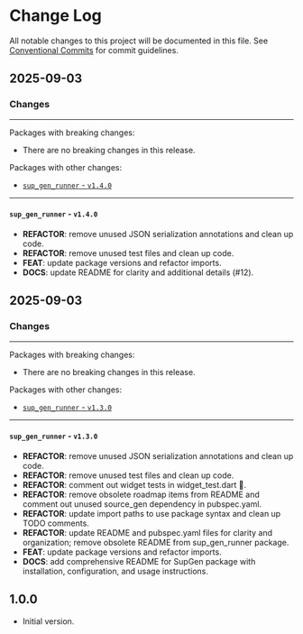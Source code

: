 # Change Log

All notable changes to this project will be documented in this file.
See [Conventional Commits](https://conventionalcommits.org) for commit guidelines.

## 2025-09-03

### Changes

---

Packages with breaking changes:

 - There are no breaking changes in this release.

Packages with other changes:

 - [`sup_gen_runner` - `v1.4.0`](#sup_gen_runner---v140)

---

#### `sup_gen_runner` - `v1.4.0`

 - **REFACTOR**: remove unused JSON serialization annotations and clean up code.
 - **REFACTOR**: remove unused test files and clean up code.
 - **FEAT**: update package versions and refactor imports.
 - **DOCS**: update README for clarity and additional details (#12).


## 2025-09-03

### Changes

---

Packages with breaking changes:

 - There are no breaking changes in this release.

Packages with other changes:

 - [`sup_gen_runner` - `v1.3.0`](#sup_gen_runner---v130)

---

#### `sup_gen_runner` - `v1.3.0`

 - **REFACTOR**: remove unused JSON serialization annotations and clean up code.
 - **REFACTOR**: remove unused test files and clean up code.
 - **REFACTOR**: comment out widget tests in widget_test.dart 🧪.
 - **REFACTOR**: remove obsolete roadmap items from README and comment out unused source_gen dependency in pubspec.yaml.
 - **REFACTOR**: update import paths to use package syntax and clean up TODO comments.
 - **REFACTOR**: update README and pubspec.yaml files for clarity and organization; remove obsolete README from sup_gen_runner package.
 - **FEAT**: update package versions and refactor imports.
 - **DOCS**: add comprehensive README for SupGen package with installation, configuration, and usage instructions.

## 1.0.0

- Initial version.
